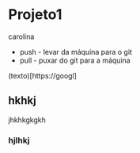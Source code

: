 # Projeto1

carolina

- push - levar da máquina para o git
- pull - puxar do git para a máquina

(texto)[https://googl]

## hkhkj

jhkhkgkgkh

### hjlhkj
